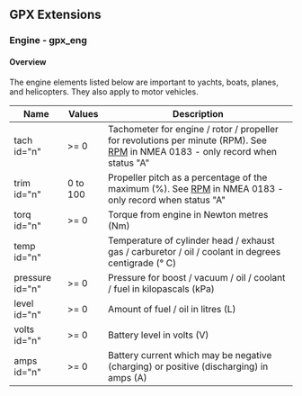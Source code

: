 ## GPX Extensions

### Engine - gpx_eng

#### Overview

The engine elements listed below are important to yachts, boats, planes, and helicopters. They also apply to motor vehicles.

| Name            | Values   | Description                                                  |
| --------------- | -------- | ------------------------------------------------------------ |
| tach id="n"     | >= 0     | Tachometer for engine / rotor / propeller for revolutions per minute (RPM). See [RPM](https://gpsd.gitlab.io/gpsd/NMEA.html#_rpm_revolutions) in NMEA 0183 - only record when status "A" |
| trim id="n"     | 0 to 100 | Propeller pitch as a percentage of the maximum (%). See [RPM](https://gpsd.gitlab.io/gpsd/NMEA.html#_rpm_revolutions) in NMEA 0183 - only record when status "A" |
| torq id="n"     | >= 0     | Torque from engine in Newton metres (Nm)                     |
| temp id="n"     |          | Temperature of cylinder head / exhaust gas / carburetor / oil / coolant in degrees centigrade (° C) |
| pressure id="n" | >= 0     | Pressure for boost / vacuum / oil / coolant / fuel in kilopascals (kPa) |
| level id="n"    | >= 0     | Amount of fuel / oil in litres (L)                           |
| volts id="n"    | >= 0     | Battery level in volts (V)                                   |
| amps id="n"     | >= 0     | Battery current which may be negative (charging) or positive (discharging) in amps (A) |

